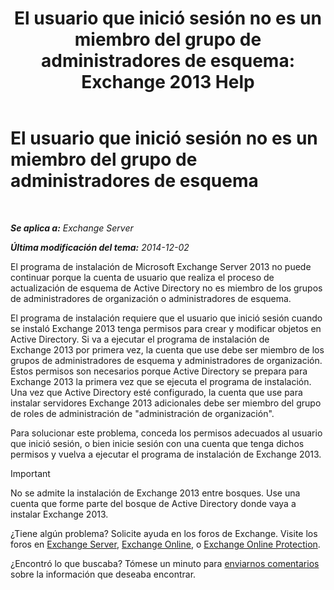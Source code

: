 ﻿---
title: 'El usuario que inició sesión no es un miembro del grupo de administradores de esquema: Exchange 2013 Help'
TOCTitle: El usuario que inició sesión no es un miembro del grupo de administradores de esquema
ms:assetid: a4a3f293-afb9-4c00-aa07-c438238b6a98
ms:mtpsurl: https://technet.microsoft.com/es-es/library/ms.exch.setupreadiness.schemaupdaterequired(v=EXCHG.150)
ms:contentKeyID: 48268508
ms.date: 04/23/2018
mtps_version: v=EXCHG.150
ms.translationtype: HT
---

# El usuario que inició sesión no es un miembro del grupo de administradores de esquema

 

_**Se aplica a:** Exchange Server_

_**Última modificación del tema:** 2014-12-02_

El programa de instalación de Microsoft Exchange Server 2013 no puede continuar porque la cuenta de usuario que realiza el proceso de actualización de esquema de Active Directory no es miembro de los grupos de administradores de organización o administradores de esquema.

El programa de instalación requiere que el usuario que inició sesión cuando se instaló Exchange 2013 tenga permisos para crear y modificar objetos en Active Directory. Si va a ejecutar el programa de instalación de Exchange 2013 por primera vez, la cuenta que use debe ser miembro de los grupos de administradores de esquema y administradores de organización. Estos permisos son necesarios porque Active Directory se prepara para Exchange 2013 la primera vez que se ejecuta el programa de instalación. Una vez que Active Directory esté configurado, la cuenta que use para instalar servidores Exchange 2013 adicionales debe ser miembro del grupo de roles de administración de "administración de organización".

Para solucionar este problema, conceda los permisos adecuados al usuario que inició sesión, o bien inicie sesión con una cuenta que tenga dichos permisos y vuelva a ejecutar el programa de instalación de Exchange 2013.


> [!IMPORTANT]
> No se admite la instalación de Exchange&nbsp;2013 entre bosques. Use una cuenta que forme parte del bosque de Active Directory donde vaya a instalar Exchange&nbsp;2013.



¿Tiene algún problema? Solicite ayuda en los foros de Exchange. Visite los foros en [Exchange Server](https://go.microsoft.com/fwlink/p/?linkid=60612), [Exchange Online](https://go.microsoft.com/fwlink/p/?linkid=267542), o [Exchange Online Protection](https://go.microsoft.com/fwlink/p/?linkid=285351).

¿Encontró lo que buscaba? Tómese un minuto para [enviarnos comentarios](mailto:exsetuphelpfeedback@microsoft.com?subject=exchange%202013%20setup%20help%20feedbac) sobre la información que deseaba encontrar.

